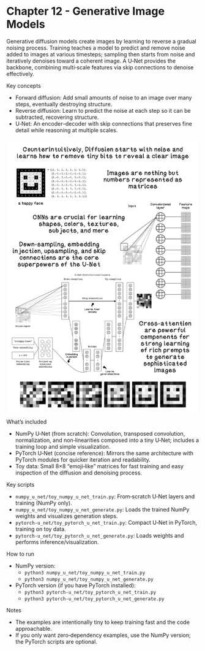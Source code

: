 # Chapter 12 - Generative Image Models

Generative diffusion models create images by learning to reverse a gradual noising process. Training teaches a model to predict and remove noise added to images at various timesteps; sampling then starts from noise and iteratively denoises toward a coherent image. A U‑Net provides the backbone, combining multi‑scale features via skip connections to denoise effectively.

Key concepts
- Forward diffusion: Add small amounts of noise to an image over many steps, eventually destroying structure.
- Reverse diffusion: Learn to predict the noise at each step so it can be subtracted, recovering structure.
- U‑Net: An encoder–decoder with skip connections that preserves fine detail while reasoning at multiple scales.

![Chapter 12 summary](readme_assets/Ch12-Summary.png)

What’s included
- NumPy U‑Net (from scratch): Convolution, transposed convolution, normalization, and non‑linearities composed into a tiny U‑Net; includes a training loop and simple visualization.
- PyTorch U‑Net (concise reference): Mirrors the same architecture with PyTorch modules for quicker iteration and readability.
- Toy data: Small 8×8 “emoji‑like” matrices for fast training and easy inspection of the diffusion and denoising process.

Key scripts
- `numpy_u_net/toy_numpy_u_net_train.py`: From‑scratch U‑Net layers and training (NumPy only).
- `numpy_u_net/toy_numpy_u_net_generate.py`: Loads the trained NumPy weights and visualizes generation steps.
- `pytorch-u_net/toy_pytorch_u_net_train.py`: Compact U‑Net in PyTorch, training on toy data.
- `pytorch-u_net/toy_pytorch_u_net_generate.py`: Loads weights and performs inference/visualization.

How to run
- NumPy version:
  - `python3 numpy_u_net/toy_numpy_u_net_train.py`
  - `python3 numpy_u_net/toy_numpy_u_net_generate.py`
- PyTorch version (if you have PyTorch installed):
  - `python3 pytorch-u_net/toy_pytorch_u_net_train.py`
  - `python3 pytorch-u_net/toy_pytorch_u_net_generate.py`

Notes
- The examples are intentionally tiny to keep training fast and the code approachable.
- If you only want zero‑dependency examples, use the NumPy version; the PyTorch scripts are optional.
